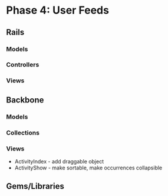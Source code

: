# Phase 4: User Feeds

## Rails
### Models

### Controllers

### Views

## Backbone
### Models

### Collections

### Views
* ActivityIndex - add draggable object
* ActivityShow - make sortable, make occurrences collapsible

## Gems/Libraries

